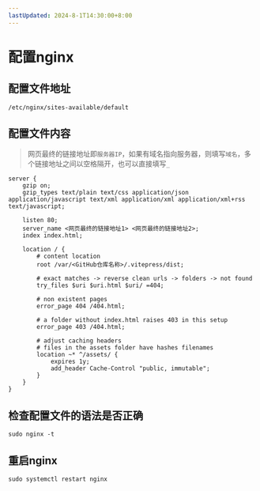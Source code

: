 ```yaml
---
lastUpdated: 2024-8-1T14:30:00+8:00
---
```


# 配置nginx

## 配置文件地址

```/etc/nginx/sites-available/default```

## 配置文件内容

> 网页最终的链接地址即```服务器IP```，如果有域名指向服务器，则填写```域名```，多个链接地址之间以空格隔开，也可以直接填写```_```

```nginx
server {
    gzip on;
    gzip_types text/plain text/css application/json application/javascript text/xml application/xml application/xml+rss text/javascript;

    listen 80;
    server_name <网页最终的链接地址1> <网页最终的链接地址2>;
    index index.html;

    location / {
        # content location
        root /var/<GitHub仓库名称>/.vitepress/dist;

        # exact matches -> reverse clean urls -> folders -> not found
        try_files $uri $uri.html $uri/ =404;

        # non existent pages
        error_page 404 /404.html;

        # a folder without index.html raises 403 in this setup
        error_page 403 /404.html;

        # adjust caching headers
        # files in the assets folder have hashes filenames
        location ~* ^/assets/ {
            expires 1y;
            add_header Cache-Control "public, immutable";
        }
    }
}
```

## 检查配置文件的语法是否正确

```sudo nginx -t```

## 重启nginx

```sudo systemctl restart nginx```
